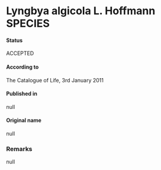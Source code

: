 Lyngbya algicola L. Hoffmann SPECIES
=======

#### Status
ACCEPTED

#### According to
The Catalogue of Life, 3rd January 2011

#### Published in
null

#### Original name
null

### Remarks
null